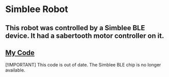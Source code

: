 # Simblee Robot 

## This robot was controlled by a Simblee BLE device. It had a sabertooth motor controller on it. 

## [My Code](/tankcontrol.ino)

[!IMPORTANT]
This code is out of date. The Simblee BLE chip is no longer available. 